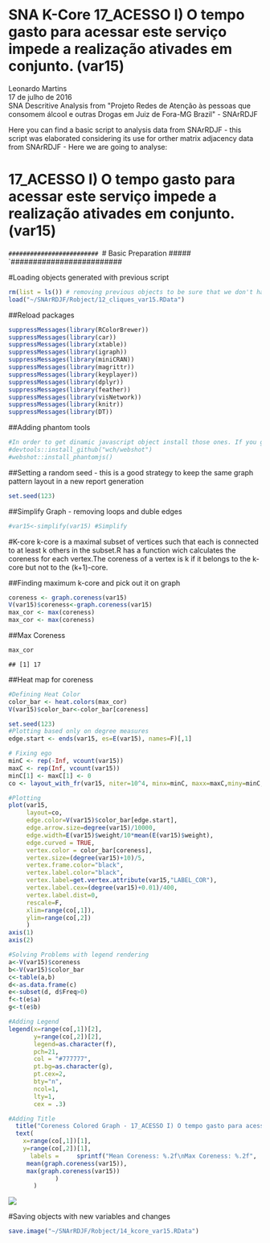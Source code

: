 # SNA K-Core 17_ACESSO I) O tempo gasto para acessar este serviço impede a realização ativades em conjunto. (var15)
Leonardo Martins  
17 de julho de 2016  
SNA Descritive Analysis from "Projeto Redes de Atenção às pessoas que consomem álcool e outras Drogas em Juiz de Fora-MG   Brazil"  - SNArRDJF

Here you can find a basic script to analysis data from SNArRDJF - this script was elaborated considering its use for orther matrix adjacency data from SNArRDJF - Here we are going to analyse:

# 17_ACESSO I) O tempo gasto para acessar este serviço impede a realização ativades em conjunto. (var15)

`#########################
`# Basic Preparation #####
`#########################

#Loading objects generated with previous script 

```r
rm(list = ls()) # removing previous objects to be sure that we don't have objects conflicts name
load("~/SNArRDJF/Robject/12_cliques_var15.RData")
```
##Reload packages

```r
suppressMessages(library(RColorBrewer))
suppressMessages(library(car))
suppressMessages(library(xtable))
suppressMessages(library(igraph))
suppressMessages(library(miniCRAN))
suppressMessages(library(magrittr))
suppressMessages(library(keyplayer))
suppressMessages(library(dplyr))
suppressMessages(library(feather))
suppressMessages(library(visNetwork))
suppressMessages(library(knitr))
suppressMessages(library(DT))
```
##Adding phantom tools

```r
#In order to get dinamic javascript object install those ones. If you get problems installing go to Stackoverflow.com and type your error to discover what to do. In some cases the libraries need to be intalled in outside R libs.
#devtools::install_github("wch/webshot")
#webshot::install_phantomjs()
```
##Setting a random seed - this is a good strategy to keep the same graph pattern layout in a new report generation

```r
set.seed(123)
```

##Simplify Graph - removing loops and duble edges 

```r
#var15<-simplify(var15) #Simplify
```


#K-core
k-core is a maximal subset of vertices such that each is connected to at least k others in the subset.R has a function wich calculates the coreness for each vertex.The coreness of a vertex is k if it belongs to the k-core but not to the (k+1)-core.

##Finding maximum k-core and pick out it on graph

```r
coreness <- graph.coreness(var15)
V(var15)$coreness<-graph.coreness(var15)
max_cor <- max(coreness)
max_cor <- max(coreness)
```
##Max Coreness

```r
max_cor
```

```
## [1] 17
```
##Heat map for coreness

```r
#Defining Heat Color
color_bar <- heat.colors(max_cor) 
V(var15)$color_bar<-color_bar[coreness]

set.seed(123)
#Plotting based only on degree measures 
edge.start <- ends(var15, es=E(var15), names=F)[,1]

# Fixing ego
minC <- rep(-Inf, vcount(var15))
maxC <- rep(Inf, vcount(var15))
minC[1] <- maxC[1] <- 0
co <- layout_with_fr(var15, niter=10^4, minx=minC, maxx=maxC,miny=minC, maxy=maxC, weights = E(var15)$weight)

#Plotting
plot(var15, 
     layout=co,
     edge.color=V(var15)$color_bar[edge.start],
     edge.arrow.size=degree(var15)/10000,
     edge.width=E(var15)$weight/10*mean(E(var15)$weight),
     edge.curved = TRUE,
     vertex.color = color_bar[coreness],
     vertex.size=(degree(var15)+10)/5,
     vertex.frame.color="black",
     vertex.label.color="black",
     vertex.label=get.vertex.attribute(var15,"LABEL_COR"),
     vertex.label.cex=(degree(var15)+0.01)/400,
     vertex.label.dist=0,
     rescale=F,
     xlim=range(co[,1]), 
     ylim=range(co[,2])
     )
axis(1)
axis(2)

#Solving Problems with legend rendering 
a<-V(var15)$coreness
b<-V(var15)$color_bar
c<-table(a,b)
d<-as.data.frame(c)
e<-subset(d, d$Freq>0)
f<-t(e$a)
g<-t(e$b)

#Adding Legend
legend(x=range(co[,1])[2], 
       y=range(co[,2])[2],
       legend=as.character(f),
       pch=21,
       col = "#777777", 
       pt.bg=as.character(g),
       pt.cex=2,
       bty="n", 
       ncol=1,
       lty=1,
       cex = .3)

#Adding Title
  title("Coreness Colored Graph - 17_ACESSO I) O tempo gasto para acessar este serviço impede a realização ativades em conjunto. (var15)", sub = "Source: from authors ", cex = .5)
  text( 
    x=range(co[,1])[1],
    y=range(co[,2])[1], 
      labels =     sprintf("Mean Coreness: %.2f\nMax Coreness: %.2f",
     mean(graph.coreness(var15)), 
     max(graph.coreness(var15))
             )
       )
```

![](17_ACESSO_I_O_tempo_gasto_para_acessar_este_serviço_14_kcore_files/figure-html/unnamed-chunk-8-1.png)<!-- -->

#Saving objects with new variables and changes

```r
save.image("~/SNArRDJF/Robject/14_kcore_var15.RData") 
```
